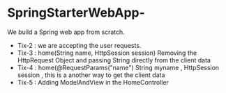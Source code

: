 # SpringStarterWebApp-
We build a Spring web app from scratch. 
- Tix-2 : we are accepting the user requests.
- Tix-3 : home(String name, HttpSession session) Removing the HttpRequest Object and passing String directly from the client data
- Tix-4 : home(@RequestParams("name") String myname , HttpSession session , this is a another way to get the client data
- Tix-5 : Adding ModelAndView in the HomeController

